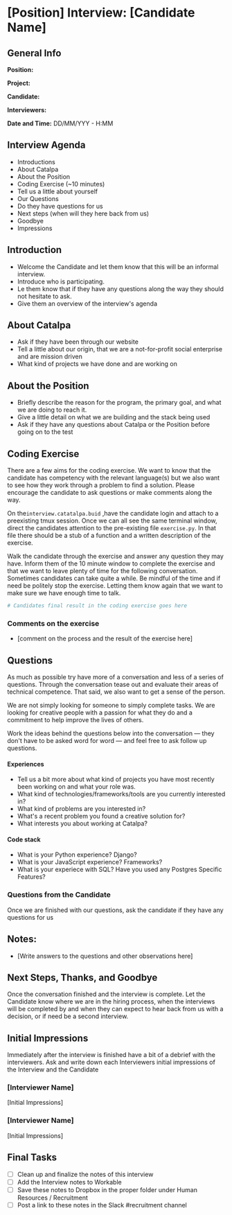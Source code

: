 # [Position] Interview: [Candidate Name]



## General Info

**Position:** 

**Project:**

**Candidate:**

**Interviewers:** 

**Date and Time:**  DD/MM/YYY - H:MM





## Interview Agenda

- Introductions
- About Catalpa
- About the Position
- Coding Exercise (~10 minutes)
- Tell us a little about yourself
- Our Questions
- Do they have questions for us
- Next steps (when will they here back from us)
- Goodbye
- Impressions






## Introduction

- Welcome the Candidate and let them know that this will be an informal interview. 
- Introduce who is participating. 
- Le them know that if they have any questions along the way they should not hesitate to ask. 
- Give them an overview of the interview's agenda



## About Catalpa

- Ask if they have been through our website
- Tell a little about our origin, that we are a not-for-profit social enterprise and are mission driven
- What kind of projects we have done and are working on




## About the Position

- Briefly describe the reason for the program, the primary goal, and what we are doing to reach it.  
- Give a little detail on what we are building and the stack being used
- Ask if they have any questions about Catalpa or the Position before going on to the test






## Coding Exercise

There are a few aims for the coding exercise.  We want to know that the candidate has competency with the relevant language(s) but we also want to see how they work through a problem to find a solution. Please encourage the candidate to ask questions or make comments along the way. 



On the`interview.catatalpa.buid` ,have the candidate login and attach to a preexisting tmux session.  Once we can all see the same terminal window, direct the candidates attention to the pre-existing file `exercise.py`.  In that file there should be a stub of a function and a written description of the exercise. 



Walk the candidate through the exercise and answer any question they may have. Inform them of the 10 minute window to complete the exercise and that we want to leave plenty of time for the following conversation. Sometimes candidates can take quite a while. Be mindful of the time and if need be politely stop the exercise. Letting them know again that we want to make sure we have enough time to talk.



```python
# Candidates final result in the coding exercise goes here
```



### Comments on the exercise

- [comment on the process and the result of the exercise here]



## Questions

As much as possible try have more of a conversation and less of a series of questions.  Through the conversation tease out and evaluate their areas of technical competence.  That said, we also want to get a sense of the person. 

We are not simply looking for someone to simply complete tasks.  We are looking for creative people with a passion for what they do and a commitment to help improve the lives of others.    

Work the ideas behind the questions below into the conversation — they don't have to be asked word for word — and feel free to ask follow up questions.



#### Experiences

- Tell us a bit more about what kind of projects you have most recently been working on and what your role was.
- What kind of technologies/frameworks/tools are you currently interested in?
- What kind of problems are you interested in?
- What's a recent problem you found a creative solution for? 
- What interests you about working at Catalpa?



#### Code stack

- What is your Python experience? Django?
- What is your JavaScript experience? Frameworks?
- What is your experiece with SQL? Have you used any Postgres Specific Features?



### Questions from the Candidate

Once we are finished with our questions, ask the candidate if they have any questions for us





## Notes:

- [Write answers to the questions and other observations here]






## Next Steps, Thanks, and Goodbye

Once the conversation finished and the interview is complete.  Let the Candidate know where we are in the hiring process, when the interviews will be completed by and when they can expect to hear back from us with a decision, or if need be a second interview.







## Initial Impressions

Immediately after the interview is finished have a bit of a debrief with the interviewers.  Ask and write down each Interviewers initial impressions of the Interview and the Candidate



### [Interviewer Name] 

[Initial Impressions]



### [Interviewer Name]

[Initial Impressions]





## Final Tasks

- [ ] Clean up and finalize the notes of this interview
- [ ] Add the Interview notes to Workable
- [ ] Save these notes to Dropbox in the proper folder under Human Resources / Recruitment
- [ ] Post a link to these notes in the Slack #recruitment channel
